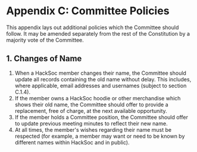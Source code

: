 # Appendix C: Committee Policies

This appendix lays out additional policies which the Committee should follow. It may be amended separately from the rest of the Constitution by a majority vote of the Committee.

## 1. Changes of Name

1. When a HackSoc member changes their name, the Committee should update all records containing the old name without delay. This includes, where applicable, email addresses and usernames (subject to section C.1.4).
2. If the member owns a HackSoc hoodie or other merchandise which shows their old name, the Committee should offer to provide a replacement, free of charge, at the next available opportunity.
3. If the member holds a Committee position, the Committee should offer to update previous meeting minutes to reflect their new name.
4. At all times, the member's wishes regarding their name must be respected (for example, a member may want or need to be known by different names within HackSoc and in public).
